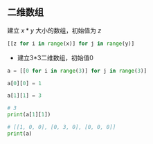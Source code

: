 <!--
 * @Description: 
 * @Version: 1.0
 * @Author: DaLao
 * @Email: dalao_li@163.com
 * @Date: 2021-12-25 01:19:07
 * @LastEditors: DaLao
 * @LastEditTime: 2022-01-03 11:45:21
-->

## 二维数组

建立 $x*y$ 大小的数组，初始值为 $z$

```py
[[z for i in range(x)] for j in range(y)]
```

- 建立3*3二维数组，初始值0

```py
a = [[0 for i in range(3)] for j in range(3)]

a[0][0] = 1

a[1][1] = 3

# 3
print(a[1][1])

# [[1, 0, 0], [0, 3, 0], [0, 0, 0]]
print(a)
```